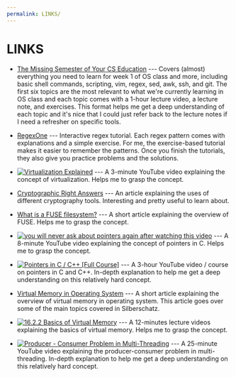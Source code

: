 ```yaml
---
permalink: LINKS/
---
```


# LINKS

* [The Missing Semester of Your CS Education](https://missing.csail.mit.edu/) --- Covers (almost) everything you need to learn for week 1 of OS class and more, including basic shell commands, scripting, vim, regex, sed, awk, ssh, and git. The first six topics are the most relevant to what we're currently learning in OS class and each topic comes with a 1-hour lecture video, a lecture note, and exercises. This format helps me get a deep understanding of each topic and it's nice that I could just refer back to the lecture notes if I need a refresher on specific tools.

* [RegexOne](https://regexone.com/) --- Interactive regex tutorial. Each regex pattern comes with explanations and a simple exercise. For me, the exercise-based tutorial makes it easier to remember the patterns. Once you finish the tutorials, they also give you practice problems and the solutions.

* [![Virtualization Explained](http://www.img.youtube.com/vi/FZR0rG3HKIk/0.jpg)](https://www.youtube.com/watch?v=FZR0rG3HKIk) --- A 3-minute YouTube video explaining the concept of virtualization. Helps me to grasp the concept.

* [Cryptographic Right Answers](https://www.latacora.com/blog/2018/04/03/cryptographic-right-answers/) --- An article explaining the uses of different cryptography tools. Interesting and pretty useful to learn about. 

* [What is a FUSE filesystem?](https://medium.com/@goamaral/fuse-filesystem-b44768f27aa2) --- A short article explaining the overview of FUSE. Helps me to grasp the concept.

* [![you will never ask about pointers again after watching this video](http://www.img.youtube.com/vi/2ybLD6_2gKM/0.jpg)](https://www.youtube.com/watch?v=2ybLD6_2gKM) --- A 8-minute YouTube video explaining the concept of pointers in C. Helps me to grasp the concept.

* [![Pointers in C / C++ [Full Course]](http://www.img.youtube.com/vi/zuegQmMdy8M/0.jpg)](https://www.youtube.com/watch?v=zuegQmMdy8M) --- A 3-hour YouTube video / course on pointers in C and C++. In-depth explanation to help me get a deep understanding on this relatively hard concept.

* [Virtual Memory in Operating System](https://www.geeksforgeeks.org/virtual-memory-in-operating-system/) --- A short article explaining the overview of virtual memory in operating system. This article goes over some of the main topics covered in Silberschatz.

* [![16.2.2 Basics of Virtual Memory](https://www.img.youtube.com/vi/8yO2FBBfaB0/0.jpg)](https://www.youtube.com/watch?v=8yO2FBBfaB0) --- A 12-minutes lecture videos explaining the basics of virtual memory. Helps me to grasp the concept.

* [![Producer - Consumer Problem in Multi-Threading](https://www.img.youtube.com/vi/l6zkaJFjUbM/0.jpg)](https://www.youtube.com/watch?v=l6zkaJFjUbM) --- A 25-minute YouTube video explaining the producer-consumer problem in multi-threading. In-depth explanation to help me get a deep understanding on this relatively hard concept.
